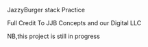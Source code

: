 JazzyBurger stack Practice

Full Credit To JJB Concepts and our Digital LLC

NB,this project is still in progress
